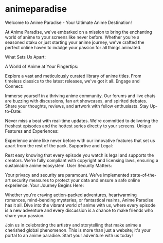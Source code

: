 # animeparadise
Welcome to Anime Paradise - Your Ultimate Anime Destination!

At Anime Paradise, we've embarked on a mission to bring the enchanting world of anime to your screens like never before. Whether you're a seasoned otaku or just starting your anime journey, we've crafted the perfect online haven to indulge your passion for all things animated.

What Sets Us Apart:

A World of Anime at Your Fingertips:

Explore a vast and meticulously curated library of anime titles. From timeless classics to the latest releases, we've got it all.
Engage and Connect:

Immerse yourself in a thriving anime community. Our forums and live chats are buzzing with discussions, fan art showcases, and spirited debates. Share your thoughts, reviews, and artwork with fellow enthusiasts.
Stay Up-to-Date:

Never miss a beat with real-time updates. We're committed to delivering the freshest episodes and the hottest series directly to your screens.
Unique Features and Experiences:

Experience anime like never before with our innovative features that set us apart from the rest of the pack.
Supportive and Legal:

Rest easy knowing that every episode you watch is legal and supports the creators. We're fully compliant with copyright and licensing laws, ensuring a sustainable anime ecosystem.
User Security Matters:

Your privacy and security are paramount. We've implemented state-of-the-art security measures to protect your data and ensure a safe online experience.
Your Journey Begins Here:

Whether you're craving action-packed adventures, heartwarming romances, mind-bending mysteries, or fantastical realms, Anime Paradise has it all. Dive into the vibrant world of anime with us, where every episode is a new adventure and every discussion is a chance to make friends who share your passion.

Join us in celebrating the artistry and storytelling that make anime a cherished global phenomenon. This is more than just a website; it's your portal to an anime paradise. Start your adventure with us today!
